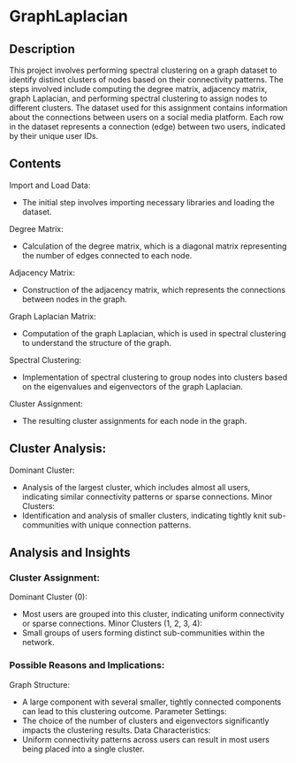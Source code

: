 # GraphLaplacian
## Description
This project involves performing spectral clustering on a graph dataset to identify distinct clusters of nodes based on their connectivity patterns. The steps involved include computing the degree matrix, adjacency matrix, graph Laplacian, and performing spectral clustering to assign nodes to different clusters. The dataset used for this assignment contains information about the connections between users on a social media platform. Each row in the dataset represents a connection (edge) between two users, indicated by their unique user IDs.

## Contents

Import and Load Data: 
- The initial step involves importing necessary libraries and loading the dataset.

Degree Matrix: 
- Calculation of the degree matrix, which is a diagonal matrix representing the number of edges connected to each node.

Adjacency Matrix: 
- Construction of the adjacency matrix, which represents the connections between nodes in the graph.

Graph Laplacian Matrix: 
- Computation of the graph Laplacian, which is used in spectral clustering to understand the structure of the graph.

Spectral Clustering: 
- Implementation of spectral clustering to group nodes into clusters based on the eigenvalues and eigenvectors of the graph Laplacian.

Cluster Assignment: 
- The resulting cluster assignments for each node in the graph.

## Cluster Analysis:

Dominant Cluster: 
 - Analysis of the largest cluster, which includes almost all users, indicating similar connectivity patterns or sparse connections.
Minor Clusters:
 - Identification and analysis of smaller clusters, indicating tightly knit sub-communities with unique connection patterns.
## Analysis and Insights
### Cluster Assignment:
Dominant Cluster (0): 
- Most users are grouped into this cluster, indicating uniform connectivity or sparse connections.
Minor Clusters (1, 2, 3, 4):
- Small groups of users forming distinct sub-communities within the network.
### Possible Reasons and Implications:
Graph Structure: 
- A large component with several smaller, tightly connected components can lead to this clustering outcome.
Parameter Settings:
- The choice of the number of clusters and eigenvectors significantly impacts the clustering results.
Data Characteristics:
- Uniform connectivity patterns across users can result in most users being placed into a single cluster.
